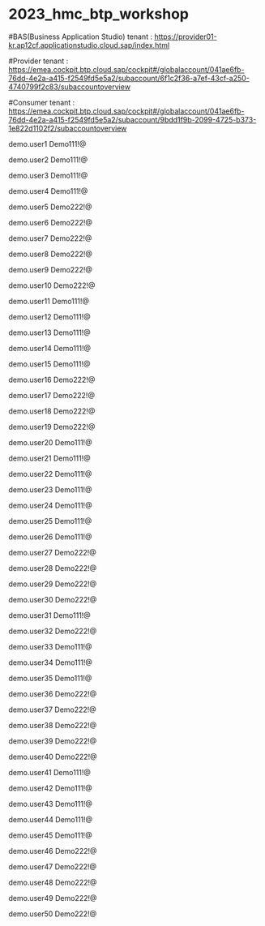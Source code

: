 # 2023_hmc_btp_workshop

#BAS(Business Application Studio) tenant :
https://provider01-kr.ap12cf.applicationstudio.cloud.sap/index.html

#Provider tenant :
https://emea.cockpit.btp.cloud.sap/cockpit#/globalaccount/041ae6fb-76dd-4e2a-a415-f2549fd5e5a2/subaccount/6f1c2f36-a7ef-43cf-a250-4740799f2c83/subaccountoverview

#Consumer tenant : 
https://emea.cockpit.btp.cloud.sap/cockpit#/globalaccount/041ae6fb-76dd-4e2a-a415-f2549fd5e5a2/subaccount/9bdd1f9b-2099-4725-b373-1e822d1102f2/subaccountoverview


demo.user1 Demo111!@

demo.user2 Demo111!@

demo.user3 Demo111!@

demo.user4 Demo111!@

demo.user5 Demo222!@

demo.user6 Demo222!@

demo.user7 Demo222!@

demo.user8 Demo222!@

demo.user9 Demo222!@

demo.user10 Demo222!@

demo.user11 Demo111!@

demo.user12 Demo111!@

demo.user13 Demo111!@

demo.user14 Demo111!@

demo.user15 Demo111!@

demo.user16 Demo222!@

demo.user17 Demo222!@

demo.user18 Demo222!@

demo.user19 Demo222!@

demo.user20 Demo111!@

demo.user21 Demo111!@

demo.user22 Demo111!@

demo.user23 Demo111!@

demo.user24 Demo111!@

demo.user25 Demo111!@

demo.user26 Demo111!@

demo.user27 Demo222!@

demo.user28 Demo222!@

demo.user29 Demo222!@

demo.user30 Demo222!@

demo.user31 Demo111!@

demo.user32 Demo222!@

demo.user33 Demo111!@

demo.user34 Demo111!@

demo.user35 Demo111!@

demo.user36 Demo222!@

demo.user37 Demo222!@

demo.user38 Demo222!@

demo.user39 Demo222!@

demo.user40 Demo222!@

demo.user41 Demo111!@

demo.user42 Demo111!@

demo.user43 Demo111!@

demo.user44 Demo111!@

demo.user45 Demo111!@

demo.user46 Demo222!@

demo.user47 Demo222!@

demo.user48 Demo222!@

demo.user49 Demo222!@

demo.user50 Demo222!@

